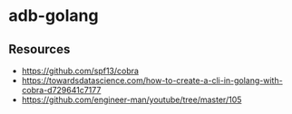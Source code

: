 # adb-golang

## Resources
- https://github.com/spf13/cobra
- https://towardsdatascience.com/how-to-create-a-cli-in-golang-with-cobra-d729641c7177
- https://github.com/engineer-man/youtube/tree/master/105
